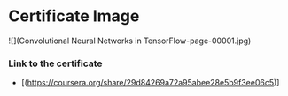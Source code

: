# Certificate Image

![](Convolutional Neural Networks in TensorFlow-page-00001.jpg)

### Link to the certificate

- [(https://coursera.org/share/29d84269a72a95abee28e5b9f3ee06c5)]